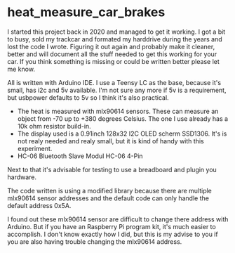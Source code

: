 # heat_measure_car_brakes

I started this project back in 2020 and managed to get it working. I got a bit to busy, sold my trackcar and formated my harddrive during the years and lost the code I wrote.
Figuring it out again and probably make it cleaner, better and will document all the stuff needed to get this working for your car.
If you think something is missing or could be written better please let me know.

All is written with Arduino IDE.
I use a Teensy LC as the base, because it's small, has i2c and 5v available. I'm not sure any more if 5v is a requirement, but usbpower defaults to 5v so I think it's also practical.

* The heat is measured with mlx90614 sensors. These can measure an object from -70 up to +380 degrees Celsius. The one I use already has a 10k ohm resistor build-in.
* The display used is a 0.91inch 128x32 I2C OLED scherm SSD1306. It's is not realy needed and realy small, but it is kind of handy with this experiment.
* HC-06 Bluetooth Slave Modul HC-06 4-Pin

Next to that it's advisable for testing to use a breadboard and plugin you hardware.

The code written is using a modified library because there are multiple mlx90614 sensor addresses and the default code can only handle the default address 0x5A.

I found out these mlx90614 sensor are difficult to change there address with Arduino. But if you have an Raspberry Pi program kit, it's much easier to accomplish. I don't know exactly how I did, but this is my advise to you if you are also having trouble changing the mlx90614 address.


